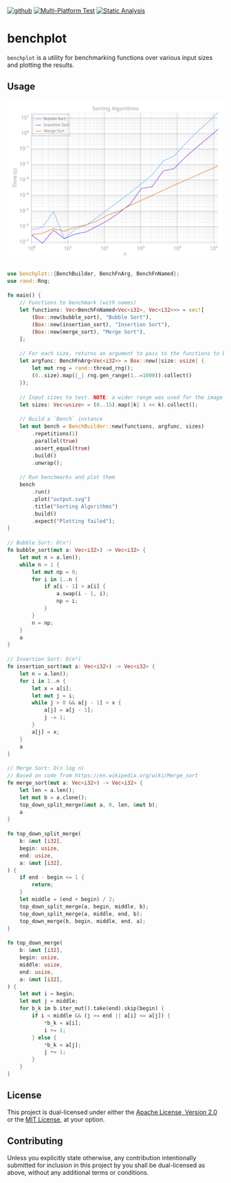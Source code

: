 [<img alt="github" src="https://img.shields.io/badge/github-othedev/benchplot-76e8b5?style=for-the-badge&labelColor=24292e&logo=github" height="20">](https://github.com/OTheDev/benchplot)
[![Multi-Platform Test](https://github.com/OTheDev/benchplot/actions/workflows/test.yml/badge.svg?branch=main)](https://github.com/OTheDev/benchplot/actions/workflows/test.yml)
[![Static Analysis](https://github.com/OTheDev/benchplot/actions/workflows/static.yml/badge.svg?branch=main)](https://github.com/OTheDev/benchplot/actions/workflows/static.yml)

# benchplot

`benchplot` is a utility for benchmarking functions over various input
sizes and plotting the results.

## Usage

<p align="center">
  <img src="https://github.com/OTheDev/benchplot/raw/main/examples/sorting/output.svg?raw=true" />
</p>

```rust
use benchplot::{BenchBuilder, BenchFnArg, BenchFnNamed};
use rand::Rng;

fn main() {
    // Functions to benchmark (with names)
    let functions: Vec<BenchFnNamed<Vec<i32>, Vec<i32>>> = vec![
        (Box::new(bubble_sort), "Bubble Sort"),
        (Box::new(insertion_sort), "Insertion Sort"),
        (Box::new(merge_sort), "Merge Sort"),
    ];

    // For each size, returns an argument to pass to the functions to benchmark
    let argfunc: BenchFnArg<Vec<i32>> = Box::new(|size: usize| {
        let mut rng = rand::thread_rng();
        (0..size).map(|_| rng.gen_range(1..=1000)).collect()
    });

    // Input sizes to test. NOTE: a wider range was used for the image above.
    let sizes: Vec<usize> = (0..15).map(|k| 1 << k).collect();

    // Build a `Bench` instance
    let mut bench = BenchBuilder::new(functions, argfunc, sizes)
        .repetitions(1)
        .parallel(true)
        .assert_equal(true)
        .build()
        .unwrap();

    // Run benchmarks and plot them
    bench
        .run()
        .plot("output.svg")
        .title("Sorting Algorithms")
        .build()
        .expect("Plotting failed");
}

// Bubble Sort: O(n²)
fn bubble_sort(mut a: Vec<i32>) -> Vec<i32> {
    let mut n = a.len();
    while n > 1 {
        let mut np = 0;
        for i in 1..n {
            if a[i - 1] > a[i] {
                a.swap(i - 1, i);
                np = i;
            }
        }
        n = np;
    }
    a
}

// Insertion Sort: O(n²)
fn insertion_sort(mut a: Vec<i32>) -> Vec<i32> {
    let n = a.len();
    for i in 1..n {
        let x = a[i];
        let mut j = i;
        while j > 0 && a[j - 1] > x {
            a[j] = a[j - 1];
            j -= 1;
        }
        a[j] = x;
    }
    a
}

// Merge Sort: O(n log n)
// Based on code from https://en.wikipedia.org/wiki/Merge_sort
fn merge_sort(mut a: Vec<i32>) -> Vec<i32> {
    let len = a.len();
    let mut b = a.clone();
    top_down_split_merge(&mut a, 0, len, &mut b);
    a
}

fn top_down_split_merge(
    b: &mut [i32],
    begin: usize,
    end: usize,
    a: &mut [i32],
) {
    if end - begin <= 1 {
        return;
    }
    let middle = (end + begin) / 2;
    top_down_split_merge(a, begin, middle, b);
    top_down_split_merge(a, middle, end, b);
    top_down_merge(b, begin, middle, end, a);
}

fn top_down_merge(
    b: &mut [i32],
    begin: usize,
    middle: usize,
    end: usize,
    a: &mut [i32],
) {
    let mut i = begin;
    let mut j = middle;
    for b_k in b.iter_mut().take(end).skip(begin) {
        if i < middle && (j >= end || a[i] <= a[j]) {
            *b_k = a[i];
            i += 1;
        } else {
            *b_k = a[j];
            j += 1;
        }
    }
}
```

## License

This project is dual-licensed under either the [Apache License, Version 2.0](https://github.com/OTheDev/benchplot/blob/main/LICENSE-APACHE)
or the [MIT License](https://github.com/OTheDev/benchplot/blob/main/LICENSE-MIT),
at your option.

## Contributing

Unless you explicitly state otherwise, any contribution intentionally submitted
for inclusion in this project by you shall be dual-licensed as above, without
any additional terms or conditions.
